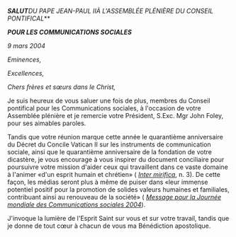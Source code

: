 ***SALUT**DU PAPE JEAN-PAUL II**À  L'ASSEMBLÉE PLÉNIÈRE DU CONSEIL PONTIFICAL***

***POUR LES COMMUNICATIONS SOCIALES***

*9 mars 2004*

*Eminences,*

*Excellences,*

*Chers frères et sœurs dans le Christ,*

Je suis heureux de vous saluer une fois de plus, membres du Conseil pontifical pour les Communications sociales, à l'occasion de votre Assemblée plénière et je remercie votre Président, S.Exc. Mgr John Foley, pour ses aimables paroles.

Tandis que votre réunion marque cette année le quarantième anniversaire du Décret du Concile Vatican II sur les instruments de communication sociale, ainsi que le quarantième anniversaire de la fondation de votre dicastère, je vous encourage à vous inspirer du document conciliaire pour poursuivre votre mission d'aider ceux qui travaillent dans ce vaste domaine à l'animer «d'un esprit humain et chrétien» ( *[Inter mirifica](http://localhost/archive/hist_councils/ii_vatican_council/documents/vat-ii_decree_19631204_inter-mirifica_fr.html)*, n. 3). De cette façon, les médias seront plus à même de puiser dans «leur immense potentiel positif pour la promotion de solides valeurs humaines et familiales, contribuant ainsi au renouveau de la société» ( *[Message pour la Journée mondiale des Communications sociales 2004](/content/john-paul-ii/fr/messages/communications/documents/hf_jp-ii_mes_20040124_world-communications-day.html)*).

J'invoque la lumière de l'Esprit Saint sur vous et sur votre travail, tandis que je donne de tout cœur à chacun de vous ma Bénédiction apostolique.